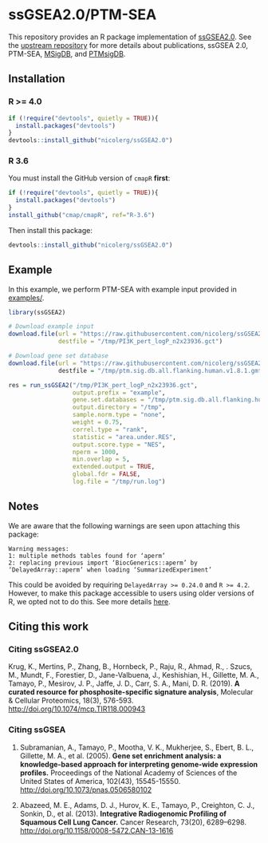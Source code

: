 # ssGSEA2.0/PTM-SEA

This repository provides an R package implementation of [ssGSEA2.0](https://github.com/broadinstitute/ssGSEA2.0).
See the [upstream repository](https://github.com/broadinstitute/ssGSEA2.0) for more details about 
publications, ssGSEA 2.0, PTM-SEA, [MSigDB](http://software.broadinstitute.org/gsea/msigdb/), and 
[PTMsigDB](https://proteomics.broadapps.org/ptmsigdb/). 

## Installation

### R >= 4.0

```r
if (!require("devtools", quietly = TRUE)){
  install.packages("devtools")
}
devtools::install_github("nicolerg/ssGSEA2.0")
```

### R 3.6

You must install the GitHub version of `cmapR` **first**:  
```r
if (!require("devtools", quietly = TRUE)){
  install.packages("devtools")
}
install_github("cmap/cmapR", ref="R-3.6")
```

Then install this package:  
```r
devtools::install_github("nicolerg/ssGSEA2.0")
```

## Example 

In this example, we perform PTM-SEA with example input provided in [examples/](examples). 
```r
library(ssGSEA2)

# Download example input
download.file(url = "https://raw.githubusercontent.com/nicolerg/ssGSEA2.0/master/example/PI3K_pert_logP_n2x23936.gct",
              destfile = "/tmp/PI3K_pert_logP_n2x23936.gct")

# Download gene set database 
download.file(url = "https://raw.githubusercontent.com/nicolerg/ssGSEA2.0/master/example/ptm.sig.db.all.flanking.human.v1.8.1.gmt"),
              destfile = "/tmp/ptm.sig.db.all.flanking.human.v1.8.1.gmt")

res = run_ssGSEA2("/tmp/PI3K_pert_logP_n2x23936.gct",
                  output.prefix = "example",
                  gene.set.databases = "/tmp/ptm.sig.db.all.flanking.human.v1.8.1.gmt",
                  output.directory = "/tmp",
                  sample.norm.type = "none", 
                  weight = 0.75, 
                  correl.type = "rank", 
                  statistic = "area.under.RES",
                  output.score.type = "NES", 
                  nperm = 1000, 
                  min.overlap = 5, 
                  extended.output = TRUE, 
                  global.fdr = FALSE,
                  log.file = "/tmp/run.log")
```

## Notes 

We are aware that the following warnings are seen upon attaching this package:  
```
Warning messages:
1: multiple methods tables found for ‘aperm’ 
2: replacing previous import ‘BiocGenerics::aperm’ by ‘DelayedArray::aperm’ when loading ‘SummarizedExperiment’
```
This could be avoided by requiring `DelayedArray >= 0.24.0` and `R >= 4.2`. 
However, to make this package accessible to users using older versions of R, we opted not to do this. 
See more details [here](https://github.com/cmap/cmapR/issues/70). 

## Citing this work 

### Citing ssGSEA2.0

Krug, K., Mertins, P., Zhang, B., Hornbeck, P., Raju, R., Ahmad, R., . Szucs, M., 
Mundt, F., Forestier, D., Jane-Valbuena, J., Keshishian, H., Gillette, M. A., Tamayo, 
P., Mesirov, J. P., Jaffe, J. D., Carr, S. A., Mani, D. R. (2019). 
**A curated resource for phosphosite-specific signature analysis**, 
Molecular & Cellular Proteomics, 18(3), 576-593. 
http://doi.org/10.1074/mcp.TIR118.000943

### Citing ssGSEA

1. Subramanian, A., Tamayo, P., Mootha, V. K., Mukherjee, S., Ebert, B. L., Gillette, M. A., et al. (2005).
**Gene set enrichment analysis: a knowledge-based approach for interpreting genome-wide expression profiles.**
Proceedings of the National Academy of Sciences of the United States of America, 102(43), 15545-15550. 
http://doi.org/10.1073/pnas.0506580102

2. Abazeed, M. E., Adams, D. J., Hurov, K. E., Tamayo, P., Creighton, C. J., Sonkin, D., et al. (2013).
**Integrative Radiogenomic Profiling of Squamous Cell Lung Cancer.** Cancer Research, 73(20), 6289–6298.
http://doi.org/10.1158/0008-5472.CAN-13-1616
